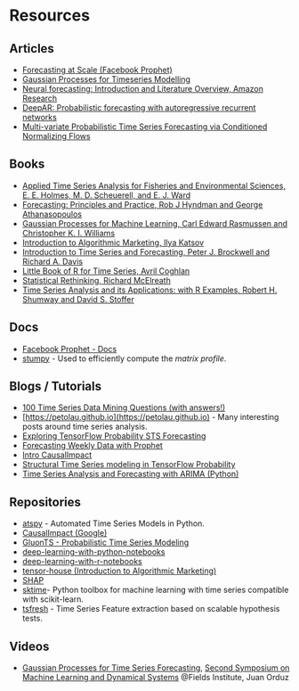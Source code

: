 # Resources 

## Articles

- [Forecasting at Scale (Facebook Prophet)](https://peerj.com/preprints/3190.pdf)
- [Gaussian Processes for Timeseries Modelling](http://www.robots.ox.ac.uk/~sjrob/Pubs/philTransA_2012.pdf)
- [Neural forecasting: Introduction and Literature Overview, Amazon Research](https://arxiv.org/pdf/2004.10240.pdf)
- [DeepAR: Probabilistic forecasting with autoregressive recurrent networks](https://www.sciencedirect.com/science/article/pii/S0169207019301888)
- [Multi-variate Probabilistic Time Series Forecasting via Conditioned
Normalizing Flows](https://arxiv.org/pdf/2002.06103.pdf)

## Books

- [Applied Time Series Analysis for Fisheries and Environmental Sciences, E. E. Holmes, M. D. Scheuerell, and E. J. Ward](https://nwfsc-timeseries.github.io/atsa-labs/)
- [Forecasting: Principles and Practice, Rob J Hyndman and George Athanasopoulos](https://otexts.com/fpp2/)
- [Gaussian Processes for Machine Learning, Carl Edward Rasmussen and Christopher K. I. Williams](http://gaussianprocess.org/gpml/)
- [Introduction to Algorithmic Marketing, Ilya Katsov](https://algorithmicweb.files.wordpress.com/2018/07/algorithmic-marketing-ai-for-marketing-operations-r1-7g.pdf)
- [Introduction to Time Series and Forecasting, Peter J. Brockwell and Richard A. Davis](http://home.iitj.ac.in/~parmod/document/introduction%20time%20series.pdf)
- [Little Book of R for Time Series, Avril Coghlan](https://a-little-book-of-r-for-time-series.readthedocs.io/en/latest/#)
- [Statistical Rethinking, Richard McElreath](https://xcelab.net/rm/statistical-rethinking/)
- [Time Series Analysis and its Applications: with R Examples, Robert H. Shumway and David S. Stoffer](http://db.ucsd.edu/static/TimeSeries.pdf)

## Docs 

- [Facebook Prophet - Docs](https://facebook.github.io/prophet/docs/quick_start.html)
- [stumpy](https://stumpy.readthedocs.io/en/latest/index.html) - Used to efficiently compute the *matrix profile*.

## Blogs / Tutorials 

- [100 Time Series Data Mining Questions (with answers!)](https://www.cs.ucr.edu/~eamonn/100_Time_Series_Data_Mining_Questions__with_Answers.pdf)
- [https://petolau.github.io](https://petolau.github.io) - Many interesting posts around time series analysis. 
- [Exploring TensorFlow Probability STS Forecasting](https://juanitorduz.github.io/intro_sts_tfp/)
- [Forecasting Weekly Data with Prophet](https://juanitorduz.github.io/fb_prophet/)
- [Intro CausalImpact](https://google.github.io/CausalImpact/CausalImpact.html)
- [Structural Time Series modeling in TensorFlow Probability](https://blog.tensorflow.org/2019/03/structural-time-series-modeling-in.html)
- [Time Series Analysis and Forecasting with ARIMA (Python)](https://kanoki.org/2020/04/30/time-series-analysis-and-forecasting-with-arima-python/)

## Repositories 

- [atspy](https://github.com/firmai/atspy) - Automated Time Series Models in Python.
- [CausalImpact (Google)](https://github.com/google/CausalImpact)
- [GluonTS - Probabilistic Time Series Modeling](https://github.com/awslabs/gluon-ts/)
- [deep-learning-with-python-notebooks](https://github.com/fchollet/deep-learning-with-python-notebooks)
- [deep-learning-with-r-notebooks](https://github.com/jjallaire/deep-learning-with-r-notebooks)
- [tensor-house (Introduction to Algorithmic Marketing)](https://github.com/ikatsov/tensor-house)
- [SHAP](https://github.com/slundberg/shap)
- [sktime](https://github.com/alan-turing-institute/sktime)- Python toolbox for machine learning with time series compatible with scikit-learn. 
- [tsfresh](https://github.com/blue-yonder/tsfresh) - Time Series Feature extraction based on scalable hypothesis tests.

## Videos
- [Gaussian Processes for Time Series Forecasting](https://www.youtube.com/watch?v=n42uQjhoS9g), [Second Symposium on Machine Learning and Dynamical Systems](http://www.fields.utoronto.ca/activities/20-21/dynamical) @Fields Institute, Juan Orduz
